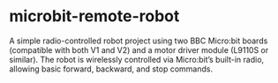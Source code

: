 # microbit-remote-robot
A simple radio-controlled robot project using two BBC Micro:bit boards (compatible with both V1 and V2) and a motor driver module (L9110S or similar). The robot is wirelessly controlled via Micro:bit’s built-in radio, allowing basic forward, backward, and stop commands.
